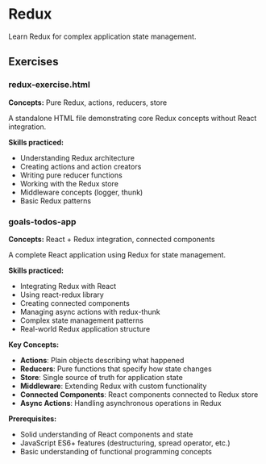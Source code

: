 # Redux

Learn Redux for complex application state management.

## Exercises

### redux-exercise.html
**Concepts:** Pure Redux, actions, reducers, store

A standalone HTML file demonstrating core Redux concepts without React integration.

**Skills practiced:**
- Understanding Redux architecture
- Creating actions and action creators
- Writing pure reducer functions
- Working with the Redux store
- Middleware concepts (logger, thunk)
- Basic Redux patterns

### goals-todos-app
**Concepts:** React + Redux integration, connected components

A complete React application using Redux for state management.

**Skills practiced:**
- Integrating Redux with React
- Using react-redux library
- Creating connected components
- Managing async actions with redux-thunk
- Complex state management patterns
- Real-world Redux application structure

**Key Concepts:**
- **Actions**: Plain objects describing what happened
- **Reducers**: Pure functions that specify how state changes
- **Store**: Single source of truth for application state
- **Middleware**: Extending Redux with custom functionality
- **Connected Components**: React components connected to Redux store
- **Async Actions**: Handling asynchronous operations in Redux

**Prerequisites:** 
- Solid understanding of React components and state
- JavaScript ES6+ features (destructuring, spread operator, etc.)
- Basic understanding of functional programming concepts